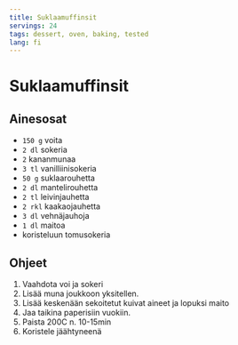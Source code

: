 ```yaml
---
title: Suklaamuffinsit
servings: 24
tags: dessert, oven, baking, tested
lang: fi
---
```


# Suklaamuffinsit

## Ainesosat

- `150 g` voita
- `2 dl` sokeria
- `2` kananmunaa
- `3 tl` vanilliinisokeria
- `50 g` suklaarouhetta
- `2 dl` mantelirouhetta
- `2 tl` leivinjauhetta
- `2 rkl` kaakaojauhetta
- `3 dl` vehnäjauhoja
- `1 dl` maitoa
- koristeluun tomusokeria

## Ohjeet

1. Vaahdota voi ja sokeri
1. Lisää muna joukkoon yksitellen.
1. Lisää keskenään sekoitetut kuivat aineet ja lopuksi maito
1. Jaa taikina paperisiin vuokiin.
1. Paista 200C n. 10-15min
1. Koristele jäähtyneenä
